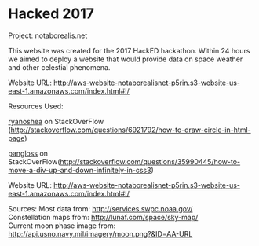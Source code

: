 # Hacked 2017
Project: notaborealis.net

This website was created for the 2017 HackED hackathon.  Within 24 hours we 
aimed to deploy a website that would provide data on space weather and other 
celestial phenomena.

Website URL: http://aws-website-notaborealisnet-p5rin.s3-website-us-east-1.amazonaws.com/index.html#!/

Resources Used:

[ryanoshea](http://stackoverflow.com/users/859085/ryanoshea)
on StackOverFlow (http://stackoverflow.com/questions/6921792/how-to-draw-circle-in-html-page)

[pangloss](http://stackoverflow.com/users/483779/pangloss)
on StackOverFlow(http://stackoverflow.com/questions/35990445/how-to-move-a-div-up-and-down-infinitely-in-css3)

Website URL: http://aws-website-notaborealisnet-p5rin.s3-website-us-east-1.amazonaws.com/index.html#!/

Sources:
Most data from: http://services.swpc.noaa.gov/  
Constellation maps from: http://lunaf.com/space/sky-map/  
Current moon phase image from: http://api.usno.navy.mil/imagery/moon.png?&ID=AA-URL  

